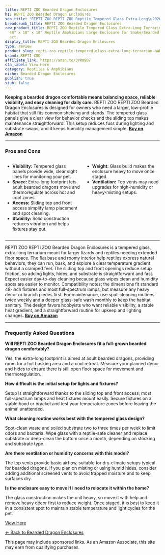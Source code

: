 ```yaml
---
title: REPTI ZOO Bearded Dragon Enclosures
h1: REPTI ZOO Bearded Dragon Enclosures
seo_title: "REPTI ZOO REPTI ZOO Reptile Tempered Glass Extra-Long\u2026"
breadcrumb_title: REPTI ZOO Bearded Dragon Enclosures
raw_product_title: REPTI ZOO Reptile Tempered Glass Extra-Long Terrarium Habitats
  48" x 18" x 18" Reptile Amphibians Large Enclosure for Snake/Bearded Dragon/Lizard
  ect.
display_title: REPTI ZOO Bearded Dragon Enclosures
type: review
product_slug: repti-zoo-reptile-tempered-glass-extra-long-terrarium-habitats-48-x-18-23dbf2b2
brand: REPTI ZOO
affiliate_link: https://amzn.to/3VRm9D7
cta_label: View Here
category: Reptiles & Amphibians
niche: Bearded Dragon Enclosures
publish: true
stub: false
---
```


<div id="intro" class="full-width">
  <p><strong>Keeping a bearded dragon comfortable means balancing space, reliable visibility, and easy cleaning for daily care.</strong> REPTI ZOO REPTI ZOO Bearded Dragon Enclosures is designed for owners who need a larger, low-profile habitat that still fits common shelving and stands. The tempered glass panels give a clear view for behavior checks and the sliding top makes maintenance straightforward. This setup reduces fuss during lighting and substrate swaps, and it keeps humidity management simple. <a href="https://amzn.to/3VRm9D7" rel="nofollow sponsored noopener" target="_blank"><strong>Buy on Amazon</strong></a></p>
</div>

<hr />
<h3 id="pros-cons">Pros and Cons</h3>
<div class="pc-grid" style="display:grid;grid-template-columns:1fr 1fr;gap:16px;">
  <ul>
    <li><strong>Visibility:</strong> Tempered glass panels provide wide, clear sight lines for monitoring your pet.</li>
    <li><strong>Space:</strong> Extra-long footprint lets adult bearded dragons move and thermoregulate across hot and cool zones.</li>
    <li><strong>Access:</strong> Sliding top and front access simplify lamp placement and spot cleaning.</li>
    <li><strong>Stability:</strong> Solid construction reduces vibration and helps fixtures stay put.</li>
  </ul>
  <ul>
    <li><strong>Weight:</strong> Glass build makes the enclosure heavy to move once staged.</li>
    <li><strong>Ventilation:</strong> Top vents may need upgrades for high-humidity or heavy-misting setups.</li>
  </ul>
</div>
<hr />

<div class="full-width">
  <p>REPTI ZOO REPTI ZOO Bearded Dragon Enclosures is a tempered glass, extra-long terrarium meant for larger lizards and reptiles needing extended floor space. The flat base and roomy interior help reptiles express natural behaviors, they can run, bask, and explore a clear temperature gradient without a cramped feel. The sliding top and front openings reduce setup friction, so adding lights, hides, and substrate is straightforward and fast. Expect easier day-to-day cleaning because glass wipes clean and humidity spots are easier to monitor. Compatibility notes: the dimensions fit standard 48-inch fixtures and most full-spectrum lamps, but measure any heavy décor or branch pieces first. For maintenance, use spot-cleaning routines twice weekly and a deeper glass-safe wash monthly to keep the habitat sanitary. The design favors hobbyists who want reliable visibility, a stable heat gradient, and a straightforward routine for upkeep and lighting changes. <a href="https://amzn.to/3VRm9D7" rel="nofollow sponsored noopener" target="_blank"><strong>Buy on Amazon</strong></a></p>
</div>

<hr />
<h3 id="faqs">Frequently Asked Questions</h3>

<p><strong>Will REPTI ZOO Bearded Dragon Enclosures fit a full-grown bearded dragon comfortably?</strong></p>
<p>Yes, the extra-long footprint is aimed at adult bearded dragons, providing room for a hot basking area and a cool retreat. Measure your planned décor and hides to ensure there is still open floor space for movement and thermoregulation.</p>

<p><strong>How difficult is the initial setup for lights and fixtures?</strong></p>
<p>Setup is straightforward thanks to the sliding top and front access; most full-spectrum lamps and heat fixtures mount easily. Secure fixtures on a stable hood or bracket and test your temperature zones before leaving the animal unattended.</p>

<p><strong>What cleaning routine works best with the tempered glass design?</strong></p>
<p>Spot-clean waste and soiled substrate two to three times per week to limit odors and bacteria. Wipe glass with a reptile-safe cleaner and replace substrate or deep-clean the bottom once a month, depending on stocking and substrate type.</p>

<p><strong>Are there ventilation or humidity concerns with this model?</strong></p>
<p>The top vents provide basic airflow, suitable for dry-climate setups typical for bearded dragons. If you plan on misting or using humid hides, consider adding additional screened vents to avoid trapped moisture and to keep surfaces dry.</p>

<p><strong>Is the enclosure easy to move if I need to relocate it within the home?</strong></p>
<p>The glass construction makes the unit heavy, so move it with help and remove heavy décor first to reduce weight. Once staged, it is best to keep it in a consistent spot to maintain stable temperature and light cycles for the pet.</p>
<p><a class="btn" href="https://amzn.to/3VRm9D7" target="_blank" rel="nofollow sponsored noopener">View Here</a></p>
<p><a href="/roundups/reptiles-amphibians/bearded-dragon-enclosures/">← Back to Bearded Dragon Enclosures</a></p>
<aside class="disclosure">This page may include sponsored links. As an Amazon Associate, this site may earn from qualifying purchases.</aside>

